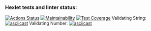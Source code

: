 ### Hexlet tests and linter status:
[![Actions Status](https://github.com/blonde2029/java-project-78/actions/workflows/hexlet-check.yml/badge.svg)](https://github.com/blonde2029/java-project-78/actions)
[![Maintainability](https://api.codeclimate.com/v1/badges/57e620f02328517fd3d3/maintainability)](https://codeclimate.com/github/blonde2029/java-project-78/maintainability)
[![Test Coverage](https://api.codeclimate.com/v1/badges/57e620f02328517fd3d3/test_coverage)](https://codeclimate.com/github/blonde2029/java-project-78/test_coverage)
Validating String: [![asciicast](https://asciinema.org/a/BY0ZRa6nH4zFWlwA5jCzkBBFI.svg)](https://asciinema.org/a/BY0ZRa6nH4zFWlwA5jCzkBBFI)
Validating Number: [![asciicast](https://asciinema.org/a/D6mDRDSwwjoaXRawufWv775Bu.svg)](https://asciinema.org/a/D6mDRDSwwjoaXRawufWv775Bu)
